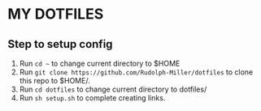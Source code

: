 MY DOTFILES
===
Step to setup config
---
1. Run `cd ~` to change current directory to $HOME
2. Run `git clone https://github.com/Rudolph-Miller/dotfiles` to clone this repo to $HOME/.
3. Run `cd dotfiles` to change current directory to dotfiles/
4. Run `sh setup.sh` to complete creating links.
